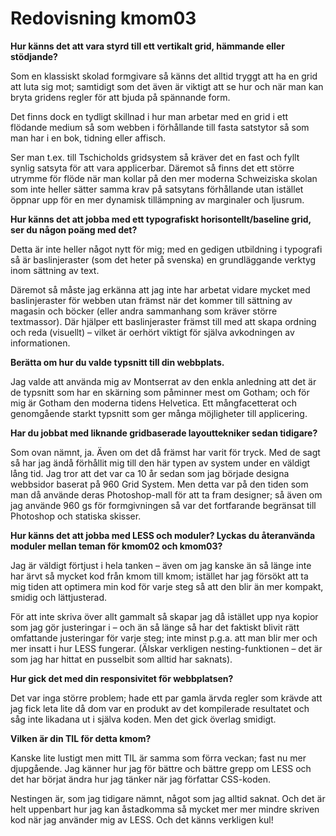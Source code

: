 ---
---
Redovisning kmom03
=========================


**Hur känns det att vara styrd till ett vertikalt grid, hämmande eller stödjande?**

Som en klassiskt skolad formgivare så känns det alltid tryggt att ha en grid att luta sig mot; samtidigt som det även är viktigt att se hur och när man kan bryta gridens regler för att bjuda på spännande form.

Det finns dock en tydligt skillnad i hur man arbetar med en grid i ett flödande medium så som webben i förhållande till fasta satstytor så som man har i en bok, tidning eller affisch. 

Ser man t.ex. till Tschicholds gridsystem så kräver det en fast och fyllt synlig satsyta för att vara applicerbar. Däremot så finns det ett större utrymme för flöde när man kollar på den mer moderna Schweiziska skolan som inte heller sätter samma krav på satsytans förhållande utan istället öppnar upp för en mer dynamisk tillämpning av marginaler och ljusrum.

**Hur känns det att jobba med ett typografiskt horisontellt/baseline grid, ser du någon poäng med det?**

Detta är inte heller något nytt för mig; med en gedigen utbildning i typografi så är baslinjeraster (som det heter på svenska) en grundläggande verktyg inom sättning av text.

Däremot så måste jag erkänna att jag inte har arbetat vidare mycket med baslinjeraster för webben utan främst när det kommer till sättning av magasin och böcker (eller andra sammanhang som kräver större textmassor). Där hjälper ett baslinjeraster främst till med att skapa ordning och reda (visuellt) – vilket är oerhört viktigt för själva avkodningen av informationen.

**Berätta om hur du valde typsnitt till din webbplats.**

Jag valde att använda mig av Montserrat av den enkla anledning att det är de typsnitt som har en skärning som påminner mest om Gotham; och för mig är Gotham den moderna tidens Helvetica. Ett mångfacetterat och genomgående starkt typsnitt som ger många möjligheter till applicering.

**Har du jobbat med liknande gridbaserade layouttekniker sedan tidigare?**

Som ovan nämnt, ja. Även om det då främst har varit för tryck. Med de sagt så har jag ändå förhållit mig till den här typen av system under en väldigt lång tid. Jag tror att det var ca 10 år sedan som jag började designa webbsidor baserat på 960 Grid System. Men detta var på den tiden som man då använde deras Photoshop-mall för att ta fram designer; så även om jag använde 960 gs för formgivningen så var det fortfarande begränsat till Photoshop och statiska skisser.

**Hur känns det att jobba med LESS och moduler? Lyckas du återanvända moduler mellan teman för kmom02 och kmom03?**

Jag är väldigt förtjust i hela tanken – även om jag kanske än så länge inte har ärvt så mycket kod från kmom till kmom; istället har jag försökt att ta mig tiden att optimera min kod för varje steg så att den blir än mer kompakt, smidig och lättjusterad.

För att inte skriva över allt gammalt så skapar jag då istället upp nya kopior som jag gör justeringar i – och än så länge så har det faktiskt blivit rätt omfattande justeringar för varje steg; inte minst p.g.a. att man blir mer och mer insatt i hur LESS fungerar. (Älskar verkligen nesting-funktionen – det är som jag har hittat en pusselbit som alltid har saknats).

**Hur gick det med din responsivitet för webbplatsen?**

Det var inga större problem; hade ett par gamla ärvda regler som krävde att jag fick leta lite då dom var en produkt av det kompilerade resultatet och såg inte likadana ut i själva koden. Men det gick överlag smidigt.

**Vilken är din TIL för detta kmom?**

Kanske lite lustigt men mitt TIL är samma som förra veckan; fast nu mer djupgående. Jag känner hur jag för bättre och bättre grepp om LESS och det har börjat ändra hur jag tänker när jag författar CSS-koden. 

Nestingen är, som jag tidigare nämnt, något som jag alltid saknat. Och det är helt uppenbart hur jag kan åstadkomma så mycket mer mer mindre skriven kod när jag använder mig av LESS. Och det känns verkligen kul!

